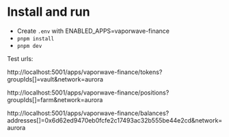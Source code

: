 # Install and run

- Create `.env` with ENABLED_APPS=vaporwave-finance
- `pnpm install`
- `pnpm dev`

Test urls:

http://localhost:5001/apps/vaporwave-finance/tokens?groupIds[]=vault&network=aurora

http://localhost:5001/apps/vaporwave-finance/positions?groupIds[]=farm&network=aurora

http://localhost:5001/apps/vaporwave-finance/balances?addresses[]=0x6d62ed9470eb0fcfe2c17493ac32b555be44e2cd&network=aurora


